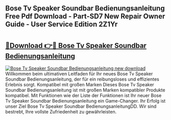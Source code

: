## Bose Tv Speaker Soundbar Bedienungsanleitung Free Pdf Download - Part-SD7 New Repair Owner Guide - User Service Edition 2Z1Yr

# <h2><a href="http://df32d3.blite.top/?on=Bose+Tv+Speaker+Soundbar+Bedienungsanleitung">🔗Download 👉🔴 Bose Tv Speaker Soundbar Bedienungsanleitung</a></h2>

[![Bose Tv Speaker Soundbar Bedienungsanleitung new download](https://i.imgur.com/lujVjoI.png)](http://df32d3.blite.top/?on=Bose+Tv+Speaker+Soundbar+Bedienungsanleitung)
Willkommen beim ultimativen Leitfaden für Ihr neues Bose Tv Speaker Soundbar Bedienungsanleitung, der für ein reibungsloses und effizientes Erlebnis sorgt. Kompatibel mit großen Marken Dieses Bose Tv Speaker Soundbar Bedienungsanleitung ist mit großen Marken kompatibler Produkte kompatibel. Mit Funktionen wie der Liste der Funktionen ist Ihr neuer Bose Tv Speaker Soundbar Bedienungsanleitung ein Game-Changer. Ihr Erfolg ist unser Ziel Bose Tv Speaker Soundbar BedienungsanleitungDD. Wir sind bestrebt, Ihre vollste Zufriedenheit zu gewährleisten.
